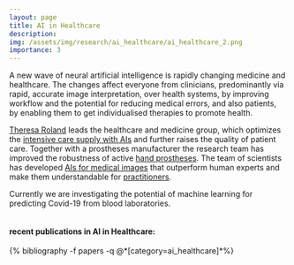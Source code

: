 ```yaml
---
layout: page
title: AI in Healthcare
description:
img: /assets/img/research/ai_healthcare/ai_healthcare_2.png
importance: 3
---
```

<p>
 A new wave of neural artificial intelligence is rapidly changing medicine and healthcare. The changes affect everyone from clinicians, predominantly via rapid, accurate image interpretation, over health systems, by improving workflow and the potential for reducing medical errors, and also patients, by enabling them to get individualised therapies to promote health. </p>


 [Theresa Roland](https://jku.at/en/institute-for-machine-learning/about-us/team/dipl-ing-dr-theresa-roland/) leads the healthcare and medicine group, which optimizes the [intensive care supply with AIs](https://jku.at/en/institute-for-machine-learning/blog/mc3/) and further raises the quality of patient care. Together with a prostheses manufacturer the research team has improved the robustness of active [hand prostheses](https://www.researchgate.net/project/Insulated-EMG-Sensing-for-Myoelectric-Prostheses-Control). The team of scientists has developed [AIs for medical images](https://openreview.net/forum?id=ryl5khRcKm) that outperform human experts and make them understandable for [practitioners](https://link.springer.com/book/10.1007/978-3-030-28954-6).

  Currently we are investigating the potential of machine learning for predicting Covid-19 from blood laboratories.

  <div class="row">
      <div class="col-sm mt-3 mt-md-0">
          <img class="img-fluid rounded" src="{{ '/assets/img/research/ai_healthcare/ai_healthcare_1.png' | relative_url }}" alt="" title="example image"/>
      </div>
  </div>


  <div class="publications">
  <h4>recent publications in AI in Healthcare:</h4>
    {% bibliography -f papers -q @*[category=ai_healthcare]*%}
  </div>
